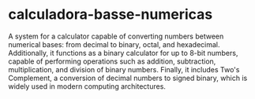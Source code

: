 # calculadora-basse-numericas
 A system for a calculator capable of converting numbers between numerical bases: from decimal to binary, octal, and hexadecimal. 
 Additionally, it functions as a binary calculator for up to 8-bit numbers, capable of performing operations such as addition, subtraction, multiplication, and division of binary numbers. 
 Finally, it includes Two's Complement, a conversion of decimal numbers to signed binary, which is widely used in modern computing architectures.
